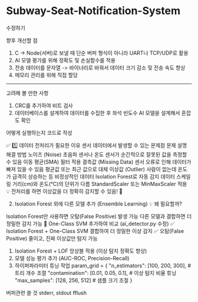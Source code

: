 # Subway-Seat-Notification-System
수정하기

향후 개선할 점
1. C -> Node(서버)로 보낼 때 단순 버퍼 형식이 아니라 UART나 TCP/UDP로 활용
2. AI 모델 평가를 위해 정확도 및 손실함수를 적용
3. 전송 데이터를 문자열 -> 바이너리로 바꿔서 데이터 크기 감소 및 전송 속도 향상
4. 메모리 관리를 위해 직접 할당
-------------------------------------------------------------------------------------
고려해 볼 만한 사항
1. CRC를 추가하여 비트 검사
2. 데이터베이스를 설계하여 데이터를 수집한 후 좌석 빈도수 AI 모델을 설계해서 혼잡도 확인


어떻게 실행하는지 코드로 작성

✅ 1️⃣ 데이터 전처리가 필요한 이유
센서 데이터에서 발생할 수 있는 문제점
문제	설명	해결 방법
노이즈 (Noise)	초음파 센서나 온도 센서가 순간적으로 잘못된 값을 측정할 수 있음	이동 평균(SMA) 필터 적용
결측값 (Missing Data)	센서 오류로 인해 데이터가 빠져 있을 수 있음	평균값 또는 최근 값으로 대체
이상값 (Outlier)	사람이 없는데 온도가 급격히 상승하는 등 비정상적인 데이터	Isolation Forest로 자동 감지
데이터 스케일링	거리(cm)와 온도(°C)의 단위가 다름	StandardScaler 또는 MinMaxScaler 적용
💡 전처리를 하면 이상값을 더 정확히 감지할 수 있음! 🚀


2. Isolation Forest 외에 다른 모델 추가 (Ensemble Learning)
💡 왜 필요할까?

Isolation Forest만 사용하면 오탐(False Positive) 발생 가능
다른 모델과 결합하면 더 정밀한 감지 가능
📌 One-Class SVM 추가하여 비교 (ai_detector.py 수정)
✅ Isolation Forest + One-Class SVM 결합하여 더 정밀한 이상 감지
✅ 오탐(False Positive) 줄이고, 진짜 이상값만 탐지 가능

1. Isolation Forest + LOF 앙상블 적용 (이상 탐지 정확도 향상)
2. 모델 성능 평가 추가 (AUC-ROC, Precision-Recall)
3. 하이퍼파라미터 튜닝 작업
param_grid = {
    "n_estimators": [100, 200, 300],  # 트리 개수 조절
    "contamination": [0.01, 0.05, 0.1],  # 이상 탐지 비율 튜닝
    "max_samples": [128, 256, 512]  # 샘플 크기 조절
}

버퍼관련 쓸 것
stderr, stdout
fflush
